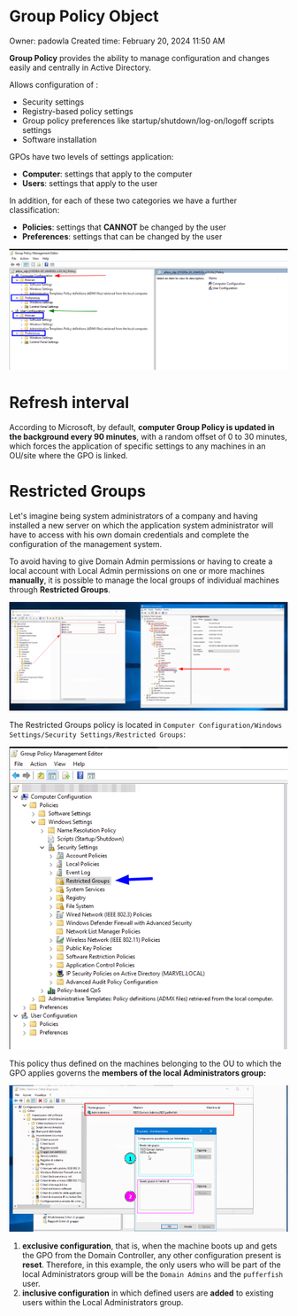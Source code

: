 # Group Policy Object

Owner: padowla
Created time: February 20, 2024 11:50 AM

**Group Policy** provides the ability to manage configuration and changes easily and centrally in Active Directory.

Allows configuration of :

- Security settings
- Registry-based policy settings
- Group policy preferences like startup/shutdown/log-on/logoff scripts settings
- Software installation

GPOs have two levels of settings application:

- **Computer**: settings that apply to the computer
- **Users**: settings that apply to the user

In addition, for each of these two categories we have a further classification:

- **Policies**: settings that **CANNOT** be changed by the user
- **Preferences**: settings that can be changed by the user

![Untitled](Group%20Policy%20Object%20e8d6951027cd4f7289db1cd535346eac/Untitled.png)

# Refresh interval

According to Microsoft, by default, **computer Group Policy is updated in the background every 90 minutes**, with a random offset of 0 to 30 minutes, which forces the application of specific settings to any machines in an OU/site where the GPO is linked.

# Restricted Groups

Let's imagine being system administrators of a company and having installed a new server on which the application system administrator will have to access with his own domain credentials and complete the configuration of the management system.

To avoid having to give Domain Admin permissions or having to create a local account with Local Admin permissions on one or more machines **manually**, it is possible to manage the local groups of individual machines through **Restricted Groups**.

![Untitled](Group%20Policy%20Object%20e8d6951027cd4f7289db1cd535346eac/Untitled%201.png)

The Restricted Groups policy is located in `Computer Configuration/Windows Settings/Security Settings/Restricted Groups`:

![Untitled](Group%20Policy%20Object%20e8d6951027cd4f7289db1cd535346eac/Untitled%202.png)

This policy thus defined on the machines belonging to the OU to which the GPO applies governs the **members of the local Administrators group:**

![Untitled](Group%20Policy%20Object%20e8d6951027cd4f7289db1cd535346eac/Untitled%203.png)

1. **exclusive configuration**, that is, when the machine boots up and gets the GPO from the Domain Controller, any other configuration present is **reset**. Therefore, in this example, the only users who will be part of the local Administrators group will be the `Domain Admins` and the `pufferfish` user.
2. **inclusive configuration** in which defined users are **added** to existing users within the Local Administrators group.